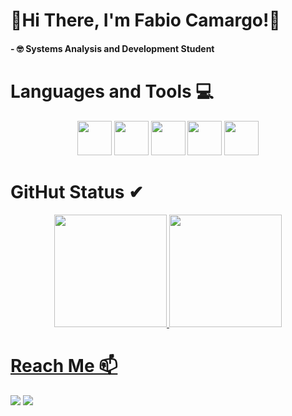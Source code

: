 
# 🥑Hi There, I'm Fabio Camargo!🥑

#### - 🤓 Systems Analysis and Development Student


# Languages and Tools 💻
<div align="center">
  <div>
    <img loading="lazy" width="55" height="55" src="https://cdn.jsdelivr.net/gh/devicons/devicon@latest/icons/python/python-original-wordmark.svg" />
    <img loading="lazy" width="55" height="55" src="https://cdn.jsdelivr.net/gh/devicons/devicon@latest/icons/javascript/javascript-original.svg" />
    <img loading="lazy" width="55" height="55" src="https://cdn.jsdelivr.net/gh/devicons/devicon@latest/icons/html5/html5-original-wordmark.svg" />
    <img loading="lazy" width="55" height="55" src="https://cdn.jsdelivr.net/gh/devicons/devicon@latest/icons/css3/css3-original-wordmark.svg" />
    <img loading="lazy" width="55" height="55" src="https://cdn.jsdelivr.net/gh/devicons/devicon@latest/icons/git/git-original-wordmark.svg" />
  </div>
</div>

# GitHut Status ✔
<div align="center">
  <a href="https://github.com/FabioCamargoo">
    <img loading="lazy" height="180em" src="https://github-readme-stats.vercel.app/api/top-langs/?username=FabioCamargoo&layout=compact&langs_count=7&theme=dracula"/>
    <img loading="lazy" height="180em" src="https://github-readme-stats.vercel.app/api?username=FabioCamargoo&show_icons=true&theme=dracula&include_all_commits=true&count_private=true"/>
</div>

# Reach Me 📫
<div>
  <a href="https://instagram.com/fbcmrg" target="_blank"><img loading="lazy" src="https://img.shields.io/badge/-Instagram-%23E4405F?style=for-the-badge&logo=instagram&logoColor=white" target="_blank"></a>
  <a href = "mailto:contato@fa.camargojr@gmail.com"><img loading="lazy" src="https://img.shields.io/badge/Gmail-D14836?style=for-the-badge&logo=gmail&logoColor=white" target="_blank"></a>
</div>


        
